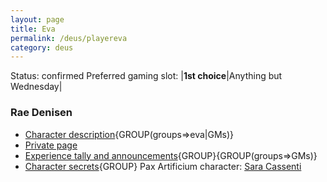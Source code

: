 ```yaml
---
layout: page
title: Eva
permalink: /deus/playereva
category: deus
---
```

Status: confirmed
Preferred gaming slot:
|__1st choice__|Anything but Wednesday|
### Rae Denisen
* [Character description](char-public-eva){GROUP(groups=&gt;eva|GMs)}
* [Private page](char-private-eva)
* [Experience tally and announcements](announce-eva){GROUP}{GROUP(groups=&gt;GMs)}
* [Character secrets](char-secrets-eva){GROUP}
Pax Artificium character: [Sara Cassenti](/pax/pcs/sara.html)

